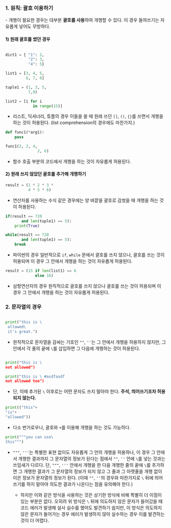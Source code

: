 ### 1. 원칙: 괄호 이용하기

\- 개행이 필요한 경우는 대부분 **괄호를 사용**하여 개행할 수 있다. 이 경우 들여쓰기는 자유롭게 넣어도 무방하다.



#### 1) 원래 괄호를 썼던 경우

```python

dict1 = { "1": 2,
          "2": 3,
          "4": 5}

list1 = [3, 4, 5, 
         6, 7, 8]

tuple1 = (1, 3, 5,
          7,9)

list2 = [i for i 
            in range(15)]
```

- 리스트, 딕셔너리, 튜플의 경우 이들을 쓸 때 원래 쓰던 `[]`, `()`, `{}`를 쓰면서 개행을 하는 것이 허용된다. (list comprehension의 경우에도 마찬가지.)


```python
def func1(*arg1):
    pass

func1(3, 2, 4, 
              2, 6)

```

- 함수 호출 부분의 코드에서 개행을 하는 것이 자유롭게 허용된다.




#### 2) 원래 쓰지 않았던 괄호를 추가해 개행하기


```python
result = (1 * 2 * 3 *
          4 * 5 * 6)
```

- 연산자를 사용하는 수식 같은 경우에는 양 바깥을 괄호로 감쌌을 때 개행을 하는 것이 허용된다.


```python
if(result == 720
       and len(tuple1) == 5):
    print(True)

while(result == 720
       and len(tuple1) == 5):
    break
```

- 파이썬의 경우 일반적으로 `if`, `while` 문에서 괄호를 쓰지 않으나, 괄호를 쓰는 것이 허용되며 이 경우 그 안에서 개행을 하는 것이 자유롭게 허용된다.


```python
result = (15 if len(list1) == 6 
             else 16)
```

- 삼항연산자의 경우 원칙적으로 괄호를 쓰지 않으나 괄호를 쓰는 것이 허용되며 이 경우 그 안에서 개행을 하는 것이 자유롭게 허용된다.


### 2. 문자열의 경우

```python

print("this is \
 allowed\
 it's great.")

```

- 원칙적으로 문자열을 감싸는 기호인 `""`, `''`는 그 안에서 개행을 허용하지 않지만, 그 안에서 각 줄의 끝에 `\`를 삽입하면 그 다음에 개행하는 것이 허용된다. 


```python

print("this is \ 
not allowed")

print("this is \ #asdfasdf
not allowed too")

```
- 단, 이때 추가된 `\` 이후로는 어떤 문자도 쓰지 말아야 한다. **주석, 띄어쓰기조차 허용되지 않는다.**


```python
print(("this"+
"is"+
"allowed"))
```

- 다소 번거로우나, 괄호와 `+`를 이용해 개행을 하는 것도 가능하다.




```python
print("""you can use\
this""")

```

- `"""`, `'''`는 특별한 표현 없이도 자유롭게 그 안의 개행을 허용하나, 이 경우 그 안에서 개행한 결과까지 그 문자열의 정보가 된다는 점에서 `""`, `''` 안에 `\`를 넣는 것과는 쓰임새가 다르다. 단,  `"""`, `'''` 안에서 개행을 한 다음 개행한 줄의 끝에 `\`를 추가하면 그 개행한 결과가 그 문자열의 정보가 되지 않고 그 줄과 그 아랫줄을 개행 없이 이은 정보가 문자열의 정보가 된다. (이때 `""`, `''`의 경우와 마찬가지로 `\` 뒤에 띄어쓰기를 하지 말아야 의도한 결과가 나온다는 점을 유의해야 한다.)

  - 하지만 이와 같은 방식을 사용하는 것은 상기한 방식에 비해 특별히 더 이점이 있는 부분은 없다. 오히려 위 방식은 `\` 뒤에 의도하지 않은 문자가 들어갔을 때 코드 에러가 발생해 설사 실수를 했어도 발견하기 쉽지만, 이 방식은 의도하지 않은 문자가 들어가는 경우 에러가 발생하지 않아 실수하는 경우 이를 발견하는 것이 더 어렵다.